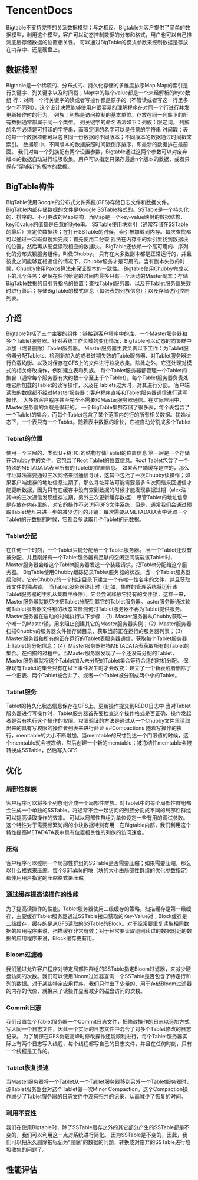 # TencentDocs
Bigtable不支持完整的关系数据模型；与之相反，Bigtable为客户提供了简单的数据模型，利用这个模型，客户可以动态控制数据的分布和格式，用户也可以自己推测底层存储数据的位置相关性。
可以通过BigTable的模式参数来控制数据是存放在内存中、还是硬盘上。

## 数据模型
Bigtable是一个稀疏的、分布式的、持久化存储的多维度排序Map
Map的索引是行关键字、列关键字以及时间戳；Map中的每个value都是一个未经解析的byte数组
行：对同一个行关键字的读或者写操作都是原子的（不管读或者写这一行里多少个不同列），这个设计决策能够使用户很容易的理解程序在对同一个行进行并发更新操作时的行为。
列族：列族是访问控制的基本单位。存放在同一列族下的所有数据通常都属于同一个类型。
列关键字的命名语法如下：列族：限定词。 列族的名字必须是可打印的字符串，而限定词的名字可以是任意的字符串
时间戳：表的每一个数据项都可以包含同一份数据的不同版本；不同版本的数据通过时间戳来索引。
数据项中，不同版本的数据按照时间戳倒序排序，即最新的数据排在最前面。
我们对每一个列族配有两个设置参数，Bigtable通过这两个参数可以对废弃版本的数据自动进行垃圾收集。用户可以指定只保存最后n个版本的数据，或者只保存“足够新”的版本的数据。
## BigTable构件
BigTable使用Google的分布式文件系统(GFS)存储日志文件和数据文件。
BigTable内部存储数据的文件是Google SSTable格式的。SSTable是一个持久化的、排序的、不可更改的Map结构，而Map是一个key-value映射的数据结构，key和value的值都是任意的Byte串。
SSTable使用块索引（通常存储在SSTable的最后）来定位数据块；在打开SSTable的时候，索引被加载到内存。每次查找都可以通过一次磁盘搜索完成：首先使用二分查
找法在内存中的索引里找到数据块的位置，然后再从硬盘读取相应的数据块。
BigTable还依赖一个高可用的、序列化的分布式锁服务组件，叫做Chubby。
只有在大多数副本都是正常运行的，并且彼此之间能够互相通信的情况下，Chubby服务才是可用的。当有副本失效的时候，Chubby使用Paxos算法来保证副本的一致性。
Bigtable使用Chubby完成以下的几个任务：确保在任何给定的时间内最多只有一个活动的Master副本；存储BigTable数据的自引导指令的位置；查找Tablet服务器，以及在Tablet服务器失效时进行善后；存储BigTable的模式信息（每张表的列族信息）；以及存储访问控制列表。
## 介绍
Bigtable包括了三个主要的组件：链接到客户程序中的库、一个Master服务器和多个Tablet服务器。针对系统工作负载的变化情况，BigTable可以动态的向集群中添加（或者删除）Tablet服务器。
Master服务器主要负责以下工作：为Tablet服务器分配Tablets、检测新加入的或者过期失效的Table服务器、对Tablet服务器进行负载均衡、以及对保存在GFS上的文件进行垃圾收集。除此之外，它还处理对模式的相关修改操作，例如建立表和列族。
每个Tablet服务器都管理一个Tablet的集合（通常每个服务器有大约数十个至上千个Tablet）。每个Tablet服务器负责处理它所加载的Tablet的读写操作，以及在Tablets过大时，对其进行分割。
客户端读取的数据都不经过Master服务器：客户程序直接和Tablet服务器通信进行读写操作。
大多数客户程序甚至完全不需要和Master服务器通信。在实际应用中，Master服务器的负载是很轻的。
一个BigTable集群存储了很多表，每个表包含了一个Tablet的集合，而每个Tablet包含了某个范围内的行的所有相关数据。初始状态下，一个表只有一个Tablet。随着表中数据的增长，它被自动分割成多个Tablet
### Teblet的位置
使用一个三层的、类似Ｂ+树[10]的结构存储Tablet的位置信息
第一层是一个存储在Chubby中的文件，它包含了Root Tablet的位置信息。Root Tablet包含了一个特殊的METADATA表里所有的Tablet的位置信息。
如果客户端缓存是空的，那么寻址算法需要通过三次网络来回通信寻址，这其中包括了一次Chubby读操作；如果客户端缓存的地址信息过期了，那么寻址算法可能需要最多６次网络来回通信才能更新数据，因为只有在缓存中没有查到数据的时候才能发现数据过期（alex注：其中的三次通信发现缓存过期，另外三次更新缓存数据）
尽管Tablet的地址信息是存放在内存里的，对它的操作不必访问GFS文件系统，但是，通常我们会通过预取Tablet地址来进一步的减少访问的开销：每次需要从METADATA表中读取一个Tablet的元数据的时候，它都会多读取几个Tablet的元数据。
### Tablet分配
在任何一个时刻，一个Tablet只能分配给一个Tablet服务器。
当一个Tablet还没有被分配、并且刚好有一个Tablet服务器有足够的空闲空间装载该Tablet时，Master服务器会给这个Tablet服务器发送一个装载请求，把Tablet分配给这个服务器。
BigTable使用Chubby跟踪记录Tablet服务器的状态。当一个Tablet服务器启动时，它在Chubby的一个指定目录下建立一个有唯一性名字的文件，并且获取该文件的独占锁。
当Tablet服务器终止时（比如，集群的管理系统将运行该Tablet服务器的主机从集群中移除），它会尝试释放它持有的文件锁，这样一来，Master服务器就能尽快把Tablet分配到其它的Tablet服务器。
aster服务器通过轮询Tablet服务器文件锁的状态来检测何时Tablet服务器不再为Tablet提供服务。
Master服务器在启动的时候执行以下步骤：（1）Master服务器从Chubby获取一个唯一的Master锁，用来阻止创建其它的Master服务器实例；（2）Master服务器扫描Chubby的服务器文件锁存储目录，获取当前正在运行的服务器列表；（3）Master服务器和所有的正在运行的Tablet表服务器通信，获取每个Tablet服务器上Tablet的分配信息；（4）Master服务器扫描METADATA表获取所有的Tablet的集合。在扫描的过程中，当Master服务器发现了一个还没有分配的Tablet，Master服务器就将这个Tablet加入未分配的Tablet集合等待合适的时机分配。
保存现有Tablet的集合只有在以下事件发生时才会改变：建立了一个新表或者删除了一个旧表、两个Tablet被合并了、或者一个Tablet被分割成两个小的Tablet。
### Tablet服务
Tablet的持久化状态信息保存在GFS上。更新操作提交到REDO日志中
当对Tablet服务器进行写操作时，Tablet服务器首先要检查这个操作格式是否正确、操作发起者是否有执行这个操作的权限。权限验证的方法是通过从一个Chubby文件里读取出来的具有写权限的操作者列表来进行验证
##Compactions
随着写操作的执行，memtable的大小不断增加。当memtable的尺寸到达一个门限值的时候，这个memtable就会被冻结，然后创建一个新的memtable；被冻结住memtable会被转换成SSTable，然后写入GFS
## 优化
### 局部性群族
客户程序可以将多个列族组合成一个局部性群族。对Tablet中的每个局部性群组都会生成一个单独的SSTable。将通常不会一起访问的列族分割成不同的局部性群组可以提高读取操作的效率。
可以以局部性群组为单位设定一些有用的调试参数。这个特性对于需要频繁访问的小块数据特别有用：在Bigtable内部，我们利用这个特性提高METADATA表中具有位置相关性的列族的访问速度。
### 压缩
客户程序可以控制一个局部性群组的SSTable是否需要压缩；如果需要压缩，那么以什么格式来压缩。每个SSTable的块（块的大小由局部性群组的优化参数指定）都使用用户指定的压缩格式来压缩。
### 通过缓存提高读操作的性能
为了提高读操作的性能，Tablet服务器使用二级缓存的策略。扫描缓存是第一级缓存，主要缓存Tablet服务器通过SSTable接口获取的Key-Value对；Block缓存是二级缓存，缓存的是从GFS读取的SSTable的Block。对于经常要重复读取相同数据的应用程序来说，扫描缓存非常有效；对于经常要读取刚刚读过的数据附近的数据的应用程序来说，Block缓存更有用。
### Bloom过滤器
我们通过允许客户程序对特定局部性群组的SSTable指定Bloom过滤器，来减少硬盘访问的次数。我们可以使用Bloom过滤器查询一个SSTable是否包含了特定行和列的数据。对于某些特定应用程序，我们只付出了少量的、用于存储Bloom过滤器的内存的代价，就换来了读操作显著减少的磁盘访问的次数。
### Commit日志
我们设置每个Tablet服务器一个Commit日志文件，把修改操作的日志以追加方式写入同一个日志文件，因此一个实际的日志文件中混合了对多个Tablet修改的日志记录。
为了确保在GFS负载高峰时修改操作还能顺利进行，每个Tablet服务器实际上有两个日志写入线程，每个线程都写自己的日志文件，并且在任何时刻，只有一个线程是工作的。
### Tablet恢复提速
当Master服务器将一个Tablet从一个Tablet服务器移到另外一个Tablet服务器时，源Tablet服务器会对这个Tablet做一次Minor Compaction。这个Compaction操作减少了Tablet服务器的日志文件中没有归并的记录，从而减少了恢复的时间。
### 利用不变性
我们在使用Bigtable时，除了SSTable缓存之外的其它部分产生的SSTable都是不变的，我们可以利用这一点对系统进行简化。
因为SSTable是不变的，因此，我们可以把永久删除被标记为“删除”的数据的问题，转换成对废弃的SSTable进行垃圾收集的问题了。
## 性能评估
